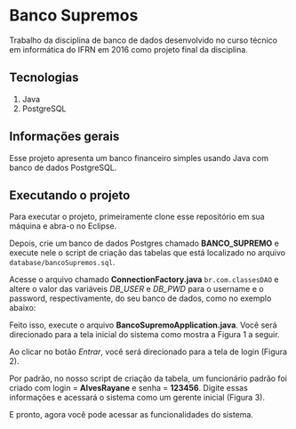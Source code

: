 # Banco Supremos
Trabalho da disciplina de banco de dados desenvolvido no curso técnico em informática do IFRN em 2016 como projeto final da disciplina.

## Tecnologias
1. Java
2. PostgreSQL

## Informações gerais
Esse projeto apresenta um banco financeiro simples usando Java com banco de dados PostgreSQL.  

## Executando o projeto
Para executar o projeto, primeiramente clone esse repositório em sua máquina e abra-o no Eclipse.  

Depois, crie um banco de dados Postgres chamado **BANCO_SUPREMO** e execute nele o script de criação das tabelas que está localizado no arquivo `database/bancoSupremos.sql`. 

Acesse o arquivo chamado **ConnectionFactory.java** `br.com.classesDAO` e altere o valor das variáveis *DB_USER* e *DB_PWD* para o username e o password, respectivamente, do seu banco de dados, como no exemplo abaixo:



Feito isso, execute o arquivo **BancoSupremoApplication.java**. Você será direcionado para a tela inicial do sistema como mostra a Figura 1 a seguir.



Ao clicar no botão *Entrar*, você será direcionado para a tela de login (Figura 2). 



Por padrão, no nosso script de criação da tabela, um funcionário padrão foi criado com login = **AlvesRayane** e senha = **123456**. Digite essas informações e acessará o sistema como um gerente inicial (Figura 3).

E pronto, agora você pode acessar as funcionalidades do sistema.

